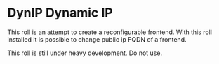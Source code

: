 DynIP Dynamic IP
================

This roll is an attempt to create a reconfigurable frontend.
With this roll installed it is possible to change public ip 
FQDN of a frontend.

This roll is still under heavy development.
Do not use.
